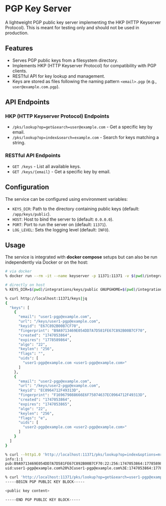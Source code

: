 # PGP Key Server

A lightweight PGP public key server implementing the HKP (HTTP Keyserver Protocol).
This is meant for testing only and should not be used in production.

## Features

- Serves PGP public keys from a filesystem directory.
- Implements HKP (HTTP Keyserver Protocol) for compatibility with PGP clients.
- RESTful API for key lookup and management.
- Keys are stored as files following the naming pattern `<email>.pgp` (e.g., `user@example.com.pgp`).

## API Endpoints

### HKP (HTTP Keyserver Protocol) Endpoints

- `/pks/lookup?op=get&search=user@example.com` - Get a specific key by email.
- `/pks/lookup?op=index&search=example.com` - Search for keys matching a string.

### RESTful API Endpoints

- `GET /keys` - List all available keys.
- `GET /keys/{email}` - Get a specific key by email.

## Configuration

The service can be configured using environment variables:

- `KEYS_DIR`: Path to the directory containing public keys (default: `/app/keys/public`).
- `HOST`: Host to bind the server to (default: `0.0.0.0`).
- `PORT`: Port to run the server on (default: `11371`).
- `LOG_LEVEL`: Sets the logging level (default: `INFO`).

## Usage

The service is integrated with **docker compose** setups but can also be run independently via Docker or on the host:

```sh
# via docker
% docker run --rm -it --name keyserver -p 11371:11371 -v $(pwd)/integrations/keys/public:/app/keys/public:ro keyserver:latest

# directly on host
% KEYS_DIR=$(pwd)/integrations/keys/public GNUPGHOME=$(pwd)/integrations/gnupg python integrations/key-server/app.py

% curl http://localhost:11371/keys|jq
{
  "keys": [
    {
      "email": "user1-pgp@example.com",
      "url": "/keys/user1-pgp@example.com",
      "keyid": "E67C892B00B7CF70",
      "fingerprint": "B9A9713469E054DD7A7D581FE67C892B00B7CF70",
      "created": "1747053864",
      "expires": "1778589864",
      "algo": "22",
      "keylen": "256",
      "flags": "",
      "uids": [
        "user1-pgp@example.com <user1-pgp@example.com>"
      ]
    },
    {
      "email": "user2-pgp@example.com",
      "url": "/keys/user2-pgp@example.com",
      "keyid": "EC0964712F49313D",
      "fingerprint": "F169679088666E6F75074637EC0964712F49313D",
      "created": "1747053864",
      "expires": "1747053865",
      "algo": "22",
      "keylen": "256",
      "flags": "e",
      "uids": [
        "user2-pgp@example.com <user2-pgp@example.com>"
      ]
    }
  ]
}

% curl --http1.0 'http://localhost:11371/pks/lookup?op=index&options=mr&fingerprint=on&search=user1-pgp@example.com'
info:1:1
pub:B9A9713469E054DD7A7D581FE67C892B00B7CF70:22:256:1747053864:1778589864:
uid:user1-pgp@example.com%20%3Cuser1-pgp@example.com%3E:1747053864:1778589864:

% curl 'http://localhost:11371/pks/lookup?op=get&search=user1-pgp@example.com'
-----BEGIN PGP PUBLIC KEY BLOCK-----

<public key content>

-----END PGP PUBLIC KEY BLOCK-----
```